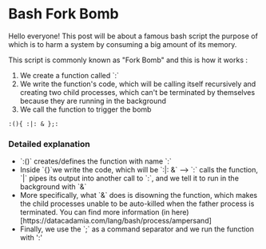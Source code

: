 # Bash Fork Bomb

Hello everyone! This post will be about a famous bash script the purpose of which is to harm a system by consuming a big amount of its memory.

This script is commonly known as "Fork Bomb" and this is how it works :

<ol>
  <li> We create a function called `:`</li>
  <li> We write the function's code, which will be calling itself recursively and creating two child processes, which can't be terminated by themselves because they are running in the background</li>
  <li> We call the function to trigger the bomb</li>
</ol>

```
:(){ :|: & };:
```

### Detailed explanation

<ul>
  <li>`:()` creates/defines the function with name `:`</li>
  <li> Inside `{}`we write the code, which will be `:|: &` --> `:` calls the function, `|` pipes its output into another call to `:`, and we tell it to run in the background with `&`</li>
  <li> More specifically, what `&` does is disowning the function, which makes the child processes unable to be auto-killed when the father process is terminated. You can find more information (in here)[https://datacadamia.com/lang/bash/process/ampersand]</li>
  <li> Finally, we use the `;` as a command separator and we run the function with ':'</li>
</ul>
